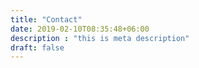 ```yaml
---
title: "Contact"
date: 2019-02-10T08:35:48+06:00
description : "this is meta description"
draft: false
---
```


